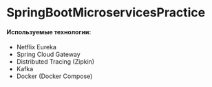 # SpringBootMicroservicesPractice

#### Используемые технологии:
- Netflix Eureka
- Spring Cloud Gateway
- Distributed Tracing (Zipkin)
- Kafka
- Docker (Docker Compose)